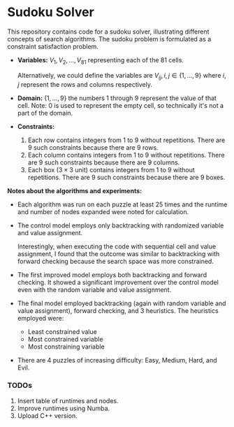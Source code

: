 # Sudoku Solver

This repository contains code for a sudoku solver, illustrating different concepts of search algorithms. The sudoku problem is formulated as a constraint satisfaction problem.
- **Variables:** $V_1, V_2, \ldots, V_{81}$ representing each of the 81 cells.

  Alternatively, we could define the variables are $V_{ij}, i,j \in \{1, \ldots, 9\}$ where $i, j$ represent the rows and columns respectively.

- **Domain:** $\{1, \ldots, 9\}$ the numbers 1 through 9 represent the value of that cell.
  Note: 0 is used to represent the empty cell, so technically it's not a part of the domain.

- **Constraints:**
    1. Each row contains integers from 1 to 9 without repetitions. There are 9 such constraints because there are 9 rows.
    2. Each column contains integers from 1 to 9 without repetitions. There are 9 such constraints because there are 9 columns.
    3. Each box ($3 \times 3$ unit) contains integers from 1 to 9 without repetitions. There are 9 such constraints because there are 9 boxes.

**Notes about the algorithms and experiments:**
- Each algorithm was run on each puzzle at least 25 times and the runtime and number of nodes expanded were noted for calculation.
- The control model employs only backtracking with randomized variable and value assignment.

  Interestingly, when executing the code with sequential cell and value assignment, I found that the outcome was similar to backtracking with forward checking because the search space was more constrained.
- The first improved model employs both backtracking and forward checking. It showed a significant improvement over the control model even with the random variable and value assignment.
- The final model employed backtracking (again with random variable and value assignment), forward checking, and 3 heuristics. The heuristics employed were:
  - Least constrained value
  - Most constrained variable
  - Most constraining variable
- There are 4 puzzles of increasing difficulty: Easy, Medium, Hard, and Evil.

### TODOs
1. Insert table of runtimes and nodes.
2. Improve runtimes using Numba.
3. Upload C++ version.
